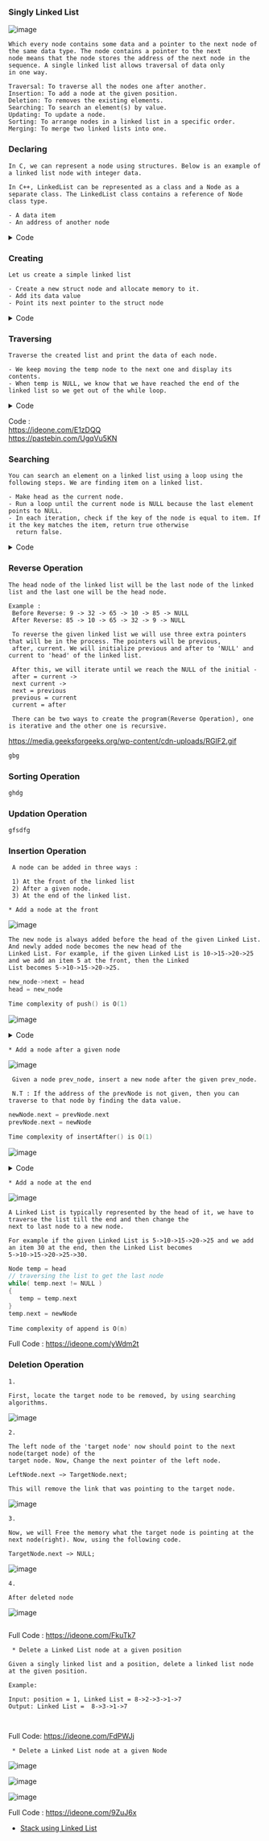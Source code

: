 ### Singly Linked List

![image](https://user-images.githubusercontent.com/59710234/174945064-a7190779-b54a-4300-a85c-5eff6be7dbb7.png)

```
Which every node contains some data and a pointer to the next node of the same data type. The node contains a pointer to the next 
node means that the node stores the address of the next node in the sequence. A single linked list allows traversal of data only 
in one way.
```
```
Traversal: To traverse all the nodes one after another.
Insertion: To add a node at the given position.
Deletion: To removes the existing elements.
Searching: To search an element(s) by value.
Updating: To update a node.
Sorting: To arrange nodes in a linked list in a specific order.
Merging: To merge two linked lists into one.
```
### Declaring

```
In C, we can represent a node using structures. Below is an example of a linked list node with integer data. 

In C++, LinkedList can be represented as a class and a Node as a separate class. The LinkedList class contains a reference of Node 
class type.

- A data item
- An address of another node
```

<details> <summary> Code </summary>
 
```c
C
  // A linked list node
  struct Node {
      int data;
      struct Node* next;
  };
```
```c++
C++
  class Node {
  public:
    int data;
    Node* next;
  };
```	
	
</details>

### Creating

```
Let us create a simple linked list 

- Create a new struct node and allocate memory to it.
- Add its data value
- Point its next pointer to the struct node
```

<details> <summary> Code </summary>

```c
C
  int main() {
    struct Node* head = NULL;
    struct Node* second = NULL;
    struct Node* third = NULL;

    // allocate 3 nodes in the heap
    head = (struct Node*)malloc(sizeof(struct Node));
    second = (struct Node*)malloc(sizeof(struct Node));
    third = (struct Node*)malloc(sizeof(struct Node));
  }
 ``` 
 ```c++
 C++
  int main() {
      Node * head = NULL;
      Node * second = NULL;
      Node * third = NULL;

      head = new Node();
      second = new Node();
      third = new Node();
  }
```

</details>

### Traversing

```
Traverse the created list and print the data of each node. 

- We keep moving the temp node to the next one and display its contents.
- When temp is NULL, we know that we have reached the end of the linked list so we get out of the while loop.
```

<details> <summary> Code </summary>

  ```c++
    void traversList(Node *head)
    {
        Node *temp;
        temp = head;
        while(temp != NULL){
           temp = temp->next;
        }
    }
  ```
  ```c++
    void printList(Node *n)
    {
        while (n != NULL) {
            cout << n->data << " ";
            n = n->next;
        }
    }
```

</details>

Code : </br>
  https://ideone.com/E1zDQQ </br>
  https://pastebin.com/UgqVu5KN </br>
  
### Searching
```
You can search an element on a linked list using a loop using the following steps. We are finding item on a linked list.

- Make head as the current node.
- Run a loop until the current node is NULL because the last element points to NULL.
- In each iteration, check if the key of the node is equal to item. If it the key matches the item, return true otherwise 
  return false.
```

<details> <summary> Code </summary>
 
```c++
// Search a node
bool searchNode(struct Node** head_ref, int item) {
  struct Node* current = *head_ref;

  while (current != NULL) {
    if (current->data == item) return true;
      current = current->next;
  }
  return false;
}
```
	
</details>	

### Reverse Operation

```
The head node of the linked list will be the last node of the linked list and the last one will be the head node.

Example : 
 Before Reverse: 9 -> 32 -> 65 -> 10 -> 85 -> NULL
 After Reverse: 85 -> 10 -> 65 -> 32 -> 9 -> NULL
 
 To reverse the given linked list we will use three extra pointers that will be in the process. The pointers will be previous, 
 after, current. We will initialize previous and after to 'NULL' and current to 'head' of the linked list.
 
 After this, we will iterate until we reach the NULL of the initial - 
 after = current ->
 next current ->
 next = previous
 previous = current
 current = after
 
 There can be two ways to create the program(Reverse Operation), one is iterative and the other one is recursive.
```

https://media.geeksforgeeks.org/wp-content/cdn-uploads/RGIF2.gif
	
```c++
gbg
```
	
### Sorting Operation
	
```c++
ghdg
```

### Updation Operation

```c++
gfsdfg
```

### Insertion Operation

 ```
  A node can be added in three ways :
  
  1) At the front of the linked list 
  2) After a given node. 
  3) At the end of the linked list.
  ```
  ```
  * Add a node at the front
  ```
  
  ![image](https://user-images.githubusercontent.com/59710234/155290089-ae00ec08-0972-4f33-addd-d8c7d9b7ea92.png)
  
  ```
  The new node is always added before the head of the given Linked List. And newly added node becomes the new head of the 
  Linked List. For example, if the given Linked List is 10->15->20->25 and we add an item 5 at the front, then the Linked 
  List becomes 5->10->15->20->25.
  ```
  
  ```c++
  new_node->next = head
  head = new_node
  
  Time complexity of push() is O(1)
  ```
  
  ![image](https://user-images.githubusercontent.com/59710234/175191350-1366b20a-d310-44f5-84dd-a29264e3ada5.png)
  
  <details> <summary> Code </summary>
	
  ```c++
  void push(Node** head_ref, int new_data)
  {
	/* 1. allocate node */
	Node* new_node = new Node();

	/* 2. put in the data */
	new_node->data = new_data;

	/* 3. Make next of new node as head */
	new_node->next = (*head_ref);

	/* 4. move the head to point to the new node */
	(*head_ref) = new_node;
  }
  ```
	
  </details>
  
  ```
  * Add a node after a given node
  ```
  ![image](https://user-images.githubusercontent.com/59710234/155528153-27571720-3dfd-4abb-b3b9-15a74d83a0d8.png)
  
 ```
  Given a node prev_node, insert a new node after the given prev_node.
  
  N.T : If the address of the prevNode is not given, then you can traverse to that node by finding the data value.
 ```
	
 ```c++
 newNode.next = prevNode.next
 prevNode.next = newNode
 
 Time complexity of insertAfter() is O(1) 
 ```
 
 ![image](https://user-images.githubusercontent.com/59710234/175193508-d646e863-9313-46a0-9e9f-33e5c29169ab.png)
 
   <details> <summary> Code </summary>
	
  ```c++
	void insertAfter(Node* prev_node, int new_data)
	{

	   // 1. Check if the given prev_node is NULL
	   if (prev_node == NULL)
	   {
		cout << "The given previous node cannot be NULL";
		return;
	   }

	   // 2. Allocate new node
	   Node* new_node = new Node();

	   // 3. Put in the data
	   new_node->data = new_data;

	   // 4. Make next of new node as
	   // next of prev_node
	   new_node->next = prev_node->next;

	   // 5. move the next of prev_node
	   // as new_node
	   prev_node->next = new_node;
	}
  ```
	
  </details>
  
 ```
 * Add a node at the end
 ```
 ![image](https://user-images.githubusercontent.com/59710234/155528975-15e49d5e-037e-41f5-9bdc-ccaad30e2f88.png)
 ```
 A Linked List is typically represented by the head of it, we have to traverse the list till the end and then change the 
 next to last node to a new node.
 
 For example if the given Linked List is 5->10->15->20->25 and we add an item 30 at the end, then the Linked List becomes
 5->10->15->20->25->30.
 ```
	
 ```c++
 Node temp = head
 // traversing the list to get the last node
 while( temp.next != NULL )
 {
    temp = temp.next
 }
 temp.next = newNode
    
 Time complexity of append is O(n)
 ```
	
Full Code : https://ideone.com/yWdm2t

### Deletion Operation

```
1.

First, locate the target node to be removed, by using searching algorithms.
```

![image](https://user-images.githubusercontent.com/59710234/155581947-61789bfa-7221-444d-af3a-ddd111d047d6.png)

```
2.

The left node of the 'target node' now should point to the next node(target node) of the
target node. Now, Change the next pointer of the left node. 

LeftNode.next −> TargetNode.next;

This will remove the link that was pointing to the target node.
```
![image](https://user-images.githubusercontent.com/59710234/155584435-3d4758d9-dc50-4f60-b607-803e9fdd7912.png)

```
3.

Now, we will Free the memory what the target node is pointing at the next node(right). Now, using the following code.

TargetNode.next −> NULL;
```
![image](https://user-images.githubusercontent.com/59710234/155585073-df363537-0b64-43d6-a607-d3464c627f8b.png)

```
4.

After deleted node
```
![image](https://user-images.githubusercontent.com/59710234/155585186-ae1efc62-da58-4e53-9bfd-025c2c4cd25f.png)
	
```c++
```

Full Code : https://ideone.com/FkuTk7

```
 * Delete a Linked List node at a given position
```
```
Given a singly linked list and a position, delete a linked list node at the given position.

Example:  

Input: position = 1, Linked List = 8->2->3->1->7
Output: Linked List =  8->3->1->7
```
	
```c++
	
```
	
Full Code: https://ideone.com/FdPWJj

```
 * Delete a Linked List node at a given Node
```

![image](https://user-images.githubusercontent.com/59710234/175125032-041f458c-169d-4f08-b814-7e2e4a6784ab.png)

![image](https://user-images.githubusercontent.com/59710234/175125178-aaec451f-18ab-42f2-8e79-55d6cb32feb8.png)

![image](https://user-images.githubusercontent.com/59710234/175125260-823ef600-998d-4365-999a-553124605dbf.png)
	
Full Code : https://ideone.com/9ZuJ6x
	
- [Stack using Linked List](https://www.geeksforgeeks.org/implement-a-stack-using-singly-linked-list/)
